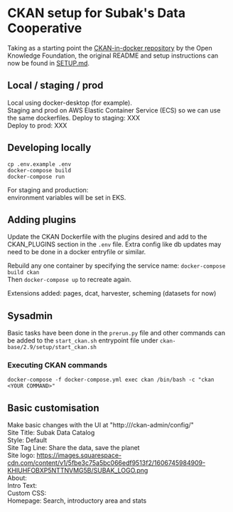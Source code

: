# CKAN setup for Subak's Data Cooperative

Taking as a starting point the [CKAN-in-docker repository](https://github.com/okfn/docker-ckan) by the Open Knowledge Foundation, the original README and setup instructions can now be found in [SETUP.md](/SETUP.md).

## Local / staging / prod
Local using docker-desktop (for example).   
Staging and prod on AWS Elastic Container Service (ECS) so we can use the same dockerfiles.
Deploy to staging: XXX  
Deploy to prod: XXX  

## Developing locally
`cp .env.example .env`  
`docker-compose build`  
`docker-compose run`  

For staging and production:  
environment variables will be set in EKS.

## Adding plugins
Update the CKAN Dockerfile with the plugins desired and add to the CKAN_PLUGINS section in the `.env` file. Extra config like db updates may need to be done in a docker entryfile or similar.

Rebuild any one container by specifying the service name: `docker-compose build ckan`  
Then `docker-compose up` to recreate again.

Extensions added:  pages, dcat, harvester, scheming (datasets for now)

## Sysadmin
Basic tasks have been done in the `prerun.py` file and other commands can be added to the `start_ckan.sh` entrypoint file under `ckan-base/2.9/setup/start_ckan.sh`  

### Executing CKAN commands
`docker-compose -f docker-compose.yml exec ckan /bin/bash -c "ckan <YOUR COMMAND>"`  



## Basic customisation
Make basic changes with the UI at "http://<my-ckan-url>/ckan-admin/config/"  
Site Title: Subak Data Catalog  
Style: Default  
Site Tag Line: Share the data, save the planet  
Site logo: https://images.squarespace-cdn.com/content/v1/5fbe3c75a5bc066edf9513f2/1606745984909-KHIUHFOBXP5NTTNVMG5B/SUBAK_LOGO.png  
 About:  
 Intro Text:  
 Custom CSS:  
 Homepage: Search, introductory area and stats  
 